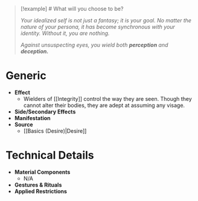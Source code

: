 > [!example] # What will you choose to be?
> 
> *Your idealized self is not just a fantasy; it is your goal. No matter the nature of your persona, it has become synchronous with your identity. Without it, you are nothing.*
> 
>_Against unsuspecting eyes, you wield both **perception** and **deception.**_

# Generic

- **Effect**
	- Wielders of [[Integrity]] control the way they are seen. Though they cannot alter their bodies, they are adept at assuming any visage.
- **Side/Secondary Effects**
- **Manifestation**
- **Source**
	- [[Basics (Desire)|Desire]]

# Technical Details

- **Material Components**
	- N/A
- **Gestures & Rituals**
- **Applied Restrictions**
